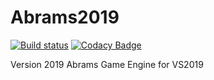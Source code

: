 # Abrams2019

[![Build status](https://ci.appveyor.com/api/projects/status/3ar2xo922mmmhqmm/branch/master?svg=true)](https://ci.appveyor.com/project/cugone/abrams2019/branch/master)    [![Codacy Badge](https://api.codacy.com/project/badge/Grade/78b5a4d42b404c6e8aabeb1f87c9f930)](https://app.codacy.com/app/cugone/Abrams2019?utm_source=github.com&utm_medium=referral&utm_content=cugone/Abrams2019&utm_campaign=Badge_Grade_Dashboard)

Version 2019 Abrams Game Engine for VS2019
